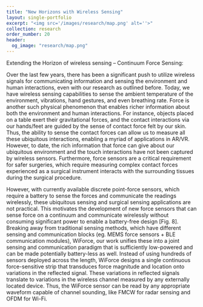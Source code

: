 ```yaml
---
title: "New Horizons with Wireless Sensing"
layout: single-portfolio
excerpt: "<img src='/images/research/map.png' alt=''>"
collection: research
order_number: 20
header: 
  og_image: "research/map.png"
---
```


Extending the Horizon of wireless sensing – Continuum Force Sensing: 

Over the last few years, there has been a significant push to utilize wireless signals for communicating information and sensing the environment and human interactions, even with our research as outlined before. Today, we have wireless sensing capabilities to sense the ambient temperature of the environment, vibrations, hand gestures, and even breathing rate. Force is another such physical phenomenon that enables richer information about both the environment and human interactions. For instance, objects placed on a table exert their gravitational forces, and the contact interactions via our hands/feet are guided by the sense of contact force felt by our skin. Thus, the ability to sense the contact forces can allow us to measure all these ubiquitous interactions, enabling a myriad of applications in AR/VR. However, to date, the rich information that force can give about our ubiquitous environment and the touch interactions have not been captured by wireless sensors. Furthermore, force sensors are a critical requirement for safer surgeries, which require measuring complex contact forces experienced as a surgical instrument interacts with the surrounding tissues during the surgical procedure. 

However, with currently available discrete point-force sensors, which require a battery to sense the forces and communicate the readings wirelessly, these ubiquitous sensing and surgical sensing applications are not practical. This motivates the development of new force sensors that can sense force on a continuum and communicate wirelessly without consuming significant power to enable a battery-free design [Fig. 8]. Breaking away from traditional sensing methods, which have different sensing and communication blocks (eg. MEMS force sensors + BLE communication modules), WiForce, our work unifies these into a joint sensing and communication paradigm that is sufficiently low-powered and can be made potentially battery-less as well. Instead of using hundreds of sensors deployed across the length, WiForce designs a single continuous force-sensitive strip that transduces force magnitude and location onto variations in the reflected signal. These variations in reflected signals translate to variations in the wireless channel measured by any externally located device. Thus, the WiForce sensor can be read by any appropriate waveform capable of channel sounding, like FMCW for radar sensing and OFDM for Wi-Fi.

